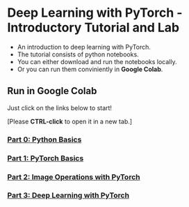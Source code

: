# Deep Learning with PyTorch - Introductory Tutorial and Lab
* An introduction to deep learning with PyTorch.  
* The tutorial consists of python notebooks.  
* You can either download and run the notebooks locally.
* Or you can run them conviniently in **Google Colab**. 

## Run in Google Colab

Just click on the links below to start!

[Please **CTRL-click** to open it in a new tab.]

### [Part 0: Python Basics](https://colab.research.google.com/github/martin-danelljan/pytorch-tutorial/blob/master/part0.ipynb)

### [Part 1: PyTorch Basics](https://colab.research.google.com/github/martin-danelljan/pytorch-tutorial/blob/master/part1.ipynb)

### [Part 2: Image Operations with PyTorch](https://colab.research.google.com/github/martin-danelljan/pytorch-tutorial/blob/master/part2.ipynb)

### [Part 3: Deep Learning with PyTorch](https://colab.research.google.com/github/martin-danelljan/pytorch-tutorial/blob/master/part3.ipynb)

